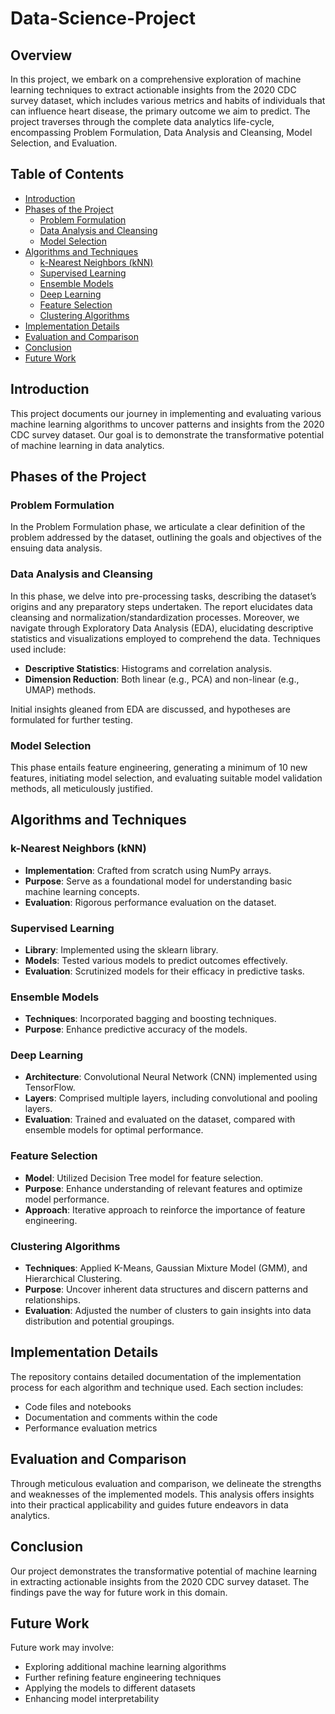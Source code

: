 # Data-Science-Project

## Overview

In this project, we embark on a comprehensive exploration of machine learning techniques to extract actionable insights from the 2020 CDC survey dataset, which includes various metrics and habits of individuals that can influence heart disease, the primary outcome we aim to predict.
The project traverses through the complete data analytics life-cycle, encompassing Problem Formulation, Data Analysis and Cleansing, Model Selection, and Evaluation.

## Table of Contents

- [Introduction](#introduction)
- [Phases of the Project](#phases-of-the-project)
  - [Problem Formulation](#problem-formulation)
  - [Data Analysis and Cleansing](#data-analysis-and-cleansing)
  - [Model Selection](#model-selection)
- [Algorithms and Techniques](#algorithms-and-techniques)
  - [k-Nearest Neighbors (kNN)](#k-nearest-neighbors-knn)
  - [Supervised Learning](#supervised-learning)
  - [Ensemble Models](#ensemble-models)
  - [Deep Learning](#deep-learning)
  - [Feature Selection](#feature-selection)
  - [Clustering Algorithms](#clustering-algorithms)
- [Implementation Details](#implementation-details)
- [Evaluation and Comparison](#evaluation-and-comparison)
- [Conclusion](#conclusion)
- [Future Work](#future-work)

## Introduction

This project documents our journey in implementing and evaluating various machine learning algorithms to uncover patterns and insights from the 2020 CDC survey dataset. Our goal is to demonstrate the transformative potential of machine learning in data analytics.

## Phases of the Project

### Problem Formulation

In the Problem Formulation phase, we articulate a clear definition of the problem addressed by the dataset, outlining the goals and objectives of the ensuing data analysis.

### Data Analysis and Cleansing

In this phase, we delve into pre-processing tasks, describing the dataset’s origins and any preparatory steps undertaken. The report elucidates data cleansing and normalization/standardization processes. Moreover, we navigate through Exploratory Data Analysis (EDA), elucidating descriptive statistics and visualizations employed to comprehend the data. Techniques used include:

- **Descriptive Statistics**: Histograms and correlation analysis.
- **Dimension Reduction**: Both linear (e.g., PCA) and non-linear (e.g., UMAP) methods.

Initial insights gleaned from EDA are discussed, and hypotheses are formulated for further testing.

### Model Selection

This phase entails feature engineering, generating a minimum of 10 new features, initiating model selection, and evaluating suitable model validation methods, all meticulously justified.

## Algorithms and Techniques

### k-Nearest Neighbors (kNN)

- **Implementation**: Crafted from scratch using NumPy arrays.
- **Purpose**: Serve as a foundational model for understanding basic machine learning concepts.
- **Evaluation**: Rigorous performance evaluation on the dataset.

### Supervised Learning

- **Library**: Implemented using the sklearn library.
- **Models**: Tested various models to predict outcomes effectively.
- **Evaluation**: Scrutinized models for their efficacy in predictive tasks.

### Ensemble Models

- **Techniques**: Incorporated bagging and boosting techniques.
- **Purpose**: Enhance predictive accuracy of the models.

### Deep Learning

- **Architecture**: Convolutional Neural Network (CNN) implemented using TensorFlow.
- **Layers**: Comprised multiple layers, including convolutional and pooling layers.
- **Evaluation**: Trained and evaluated on the dataset, compared with ensemble models for optimal performance.

### Feature Selection

- **Model**: Utilized Decision Tree model for feature selection.
- **Purpose**: Enhance understanding of relevant features and optimize model performance.
- **Approach**: Iterative approach to reinforce the importance of feature engineering.

### Clustering Algorithms

- **Techniques**: Applied K-Means, Gaussian Mixture Model (GMM), and Hierarchical Clustering.
- **Purpose**: Uncover inherent data structures and discern patterns and relationships.
- **Evaluation**: Adjusted the number of clusters to gain insights into data distribution and potential groupings.

## Implementation Details

The repository contains detailed documentation of the implementation process for each algorithm and technique used. Each section includes:

- Code files and notebooks
- Documentation and comments within the code
- Performance evaluation metrics

## Evaluation and Comparison

Through meticulous evaluation and comparison, we delineate the strengths and weaknesses of the implemented models. This analysis offers insights into their practical applicability and guides future endeavors in data analytics.

## Conclusion

Our project demonstrates the transformative potential of machine learning in extracting actionable insights from the 2020 CDC survey dataset. The findings pave the way for future work in this domain.

## Future Work

Future work may involve:

- Exploring additional machine learning algorithms
- Further refining feature engineering techniques
- Applying the models to different datasets
- Enhancing model interpretability
